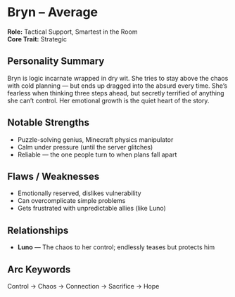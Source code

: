 # Bryn – Average

**Role:** Tactical Support, Smartest in the Room  
**Core Trait:** Strategic  

## Personality Summary
Bryn is logic incarnate wrapped in dry wit. She tries to stay above the chaos with cold planning — but ends up dragged into the absurd every time. She’s fearless when thinking three steps ahead, but secretly terrified of anything she can’t control. Her emotional growth is the quiet heart of the story.

## Notable Strengths
- Puzzle-solving genius, Minecraft physics manipulator  
- Calm under pressure (until the server glitches)  
- Reliable — the one people turn to when plans fall apart  

## Flaws / Weaknesses
- Emotionally reserved, dislikes vulnerability  
- Can overcomplicate simple problems  
- Gets frustrated with unpredictable allies (like Luno)  

## Relationships
- **Luno** — The chaos to her control; endlessly teases but protects him  

## Arc Keywords
Control → Chaos → Connection → Sacrifice → Hope
